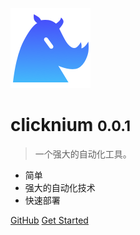 <!-- _coverpage.md -->

![logo](icon.png)

# clicknium <small>0.0.1</small>

> 一个强大的自动化工具。

- 简单
- 强大的自动化技术
- 快速部署

[GitHub](https://github.com/k-saihua/clicknium-docs-test)
[Get Started](./doc/api/doc.md)